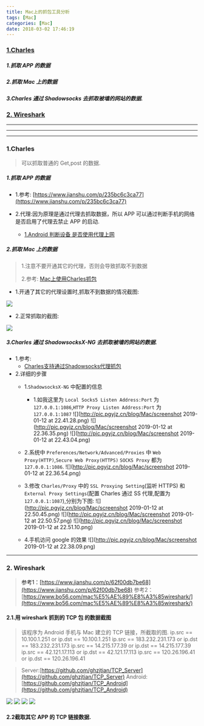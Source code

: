 ```yaml
---
title: Mac上的抓包工具分析
tags: [Mac]
categories: [Mac]
date: 2018-03-02 17:46:19
---
```



### [1.Charles](#charles)
##### 1.抓取 APP 的数据
##### 2.抓取 Mac 上的数据
##### 3.Charles 通过 Shadowsocks 去抓取被墙的网站的数据.

### [2. Wireshark](#wireshark)

<!-- more -->

***
***
***


### 1.Charles<a name="charles"/>
>可以抓取普通的 Get,post 的数据.

##### 1.抓取 APP 的数据

* 1.参考: [https://www.jianshu.com/p/235bc6c3ca77](https://www.jianshu.com/p/235bc6c3ca77)

* 2.代理:因为原理是通过代理去抓取数据，所以 APP 可以通过判断手机的网络是否启用了代理去禁止 APP 的启动.
	* [1.Android 判断设备 是否使用代理上网](https://www.jianshu.com/p/798702779d59)

##### 2.抓取 Mac 上的数据
> 1.注意不要开通其它的代理，否则会导致抓取不到数据
> 
> 2.参考: [Mac上使用Charles抓包](https://zhuanlan.zhihu.com/p/26182135)

* 1.开通了其它的代理设置时,抓取不到数据的情况截图:

![](/assets/imgs/web/ScreenShot_2018-10-08_11.35.56.png)

* 2.正常抓取的截图:

![](/assets/imgs/web/ScreenShot_2018-10-08_11.36.57.png)


##### 3.Charles 通过 ShadowsocksX-NG 去抓取被墙的网站的数据.
* 1.参考:
	* [Charles支持通过Shadowsocks代理抓包](https://sayue.me/2018/04/04/Charles%E6%94%AF%E6%8C%81%E9%80%9A%E8%BF%87shadowsocks%E4%BB%A3%E7%90%86%E6%8A%93%E5%8C%85/)
* 2.详细的步骤
	* 1.`ShadowsocksX-NG` 中配置的信息
		* 1.如我这里为 `Local Socks5 Listen Address:Port` 为 `127.0.0.1:1086`,`HTTP Proxy Listen Address:Port` 为 `127.0.0.1:1087`
![](http://pic.pgyjz.cn/blog/Mac/screenshot 2019-01-12 at 22.41.28.png)
![](http://pic.pgyjz.cn/blog/Mac/screenshot 2019-01-12 at 22.36.35.png)
![](http://pic.pgyjz.cn/blog/Mac/screenshot 2019-01-12 at 22.43.04.png)

	* 2.系统中 `Preferences/Network/Advanced/Proxies` 中 `Web Proxy(HTTP)`,`Secure Web Proxy(HTTPS)` `SOCKS Proxy` 都为 `127.0.0.1:1086`.
![](http://pic.pgyjz.cn/blog/Mac/screenshot 2019-01-12 at 22.36.54.png)

	* 3.修改 `Charles/Proxy` 中的 `SSL Proxying Setting`(监听 HTTPS) 和 `External Proxy Settings`(配置 Charles 通过 SS 代理,配置为 `127.0.0.1:1087`),分别为下图:
![](http://pic.pgyjz.cn/blog/Mac/screenshot 2019-01-12 at 22.50.45.png)
![](http://pic.pgyjz.cn/blog/Mac/screenshot 2019-01-12 at 22.50.57.png)
![](http://pic.pgyjz.cn/blog/Mac/screenshot 2019-01-12 at 22.51.10.png)
	
	* 4.手机访问 google 的效果
	![](http://pic.pgyjz.cn/blog/Mac/screenshot 2019-01-12 at 22.38.09.png)
	
	
***


### 2. Wireshark<a name="wireshark"/>
>参考1：[https://www.jianshu.com/p/62f00db7be68](https://www.jianshu.com/p/62f00db7be68)
>参考2：[https://www.bo56.com/mac%E5%AE%89%E8%A3%85wireshark/](https://www.bo56.com/mac%E5%AE%89%E8%A3%85wireshark/)
>





#### 2.1.用 wireshark 抓到的 TCP 包 的数据截图
>该程序为 Android 手机与 Mac 建立的 TCP 链接，所截取的图.
>ip.src == 10.100.1.251 or ip.dst == 10.100.1.251
>ip.src == 183.232.231.173 or ip.dst == 183.232.231.173
>ip.src == 14.215.177.39 or ip.dst == 14.215.177.39
>ip.src == 42.121.17.113 or ip.dst == 42.121.17.113
>ip.src == 120.26.196.41 or ip.dst == 120.26.196.41


>Server:[https://github.com/ghzjtian/TCP_Server](https://github.com/ghzjtian/TCP_Server)
>Android:[https://github.com/ghzjtian/TCP_Android](https://github.com/ghzjtian/TCP_Android)

![](/assets/imgs/web/Screenshot_20180302-180708.png)
![](/assets/imgs/web/ScreenShot2018-03-02_18.06.57.png)
![](/assets/imgs/web/ScreenShot2018-03-02_18.07.02.png)
![](/assets/imgs/web/ScreenShot2018-03-02_18.06.53.png)

#### 2.2截取其它 APP 的 TCP 链接数据.






